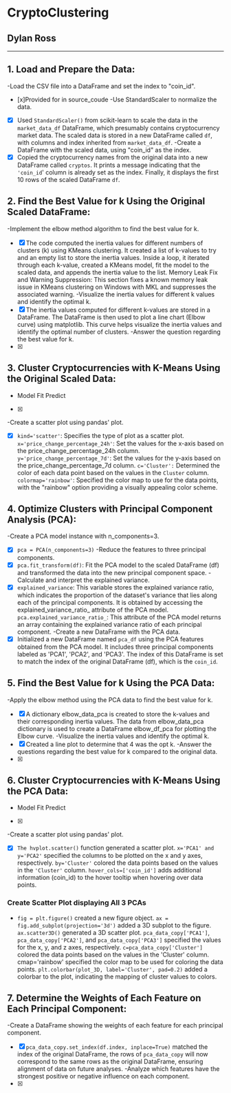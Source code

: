 # CryptoClustering
## Dylan Ross
---
## 1. Load and Prepare the Data:

-Load the CSV file into a DataFrame and set the index to "coin_id".
 - [x]Provided for in source_coude
-Use StandardScaler to normalize the data.
 - [x] Used `StandardScaler()` from scikit-learn to scale the data in the `market_data_df` DataFrame, which presumably contains  cryptocurrency market data.
 The scaled data is stored in a new DataFrame called `df`, with columns and index inherited from `market_data_df`.
-Create a DataFrame with the scaled data, using "coin_id" as the index.
 - [x] Copied the cryptocurrency names from the original data into a new DataFrame called `cryptos`.
 It prints a message indicating that the `'coin_id`' column is already set as the index.
 Finally, it displays the first 10 rows of the scaled DataFrame `df`.

## 2. Find the Best Value for k Using the Original Scaled DataFrame:

-Implement the elbow method algorithm to find the best value for k.
 - [x] The code computed the inertia values for different numbers of clusters (k) using KMeans clustering. It created a list of k-values  to try and an empty list to store the inertia values. Inside a loop, it iterated through each k-value, created a KMeans model, fit the  model to the scaled data, and appends the inertia value to the list. Memory Leak Fix and Warning Suppression: This section fixes a known memory leak issue in KMeans clustering on Windows with MKL and suppresses the associated warning.
-Visualize the inertia values for different k values and identify the optimal k.
 - [x] The inertia values computed for different k-values are stored in a DataFrame. The DataFrame is then used to plot a line chart (Elbow curve) using matplotlib. This curve helps visualize the inertia values and identify the optimal number of clusters.
-Answer the question regarding the best value for k.
 - [x]

## 3. Cluster Cryptocurrencies with K-Means Using the Original Scaled Data:

- Model Fit Predict
 - [x]
-Create a scatter plot using pandas' plot.
 - [x] `kind='scatter'`: Specifies the type of plot as a scatter plot.
`x='price_change_percentage_24h'`: Set the values for the x-axis based on the price_change_percentage_24h column.
`y='price_change_percentage_7d'`: Set the values for the y-axis based on the price_change_percentage_7d column.
`c='Cluster':` Determined the color of each data point based on the values in the `Cluster` column.
`colormap='rainbow'`: Specified the color map to use for the data points, with the "rainbow" option providing a visually appealing color scheme.

## 4. Optimize Clusters with Principal Component Analysis (PCA):

-Create a PCA model instance with n_components=3.
 - [x] `pca = PCA(n_components=3)`
-Reduce the features to three principal components.
 - [x] `pca.fit_transform(df)`: Fit the PCA model to the scaled DataFrame (df) and transformed the data into the new principal component space.
-Calculate and interpret the explained variance.
 - [x] `explained_variance`: This variable stores the explained variance ratio, which indicates the proportion of the dataset's variance that lies along each of the principal components. It is obtained by accessing the explained_variance_ratio_ attribute of the PCA model.
 `pca.explained_variance_ratio_`: This attribute of the PCA model returns an array containing the explained variance ratio of each principal component.
-Create a new DataFrame with the PCA data.
 - [x] Initialized a new DataFrame named `pca_df` using the PCA features obtained from the PCA model. It  includes three principal components labeled as 'PCA1', 'PCA2', and 'PCA3'. The index of this DataFrame is set to match the index of the original DataFrame (df), which is the `coin_id`.

## 5. Find the Best Value for k Using the PCA Data:

-Apply the elbow method using the PCA data to find the best value for k.
 - [x] A dictionary elbow_data_pca is created to store the k-values and their corresponding inertia values.  The data from elbow_data_pca dictionary is used to create a DataFrame elbow_df_pca for plotting the Elbow curve.
-Visualize the inertia values and identify the optimal k.
 - [x] Created a line plot to determine that 4 was the opt k.
-Answer the questions regarding the best value for k compared to the original data.
 - [x]

## 6. Cluster Cryptocurrencies with K-Means Using the PCA Data: 

- Model Fit Predict
 - [x]
-Create a scatter plot using pandas' plot.
 - [x] `The hvplot.scatter()` function generated a scatter plot.
`x='PCA1' and y='PCA2'` specified the columns to be plotted on the x and y axes, respectively.
`by='Cluster'` colored the data points based on the values in the `'Cluster'` column.
`hover_cols=['coin_id']` adds additional information (coin_id) to the hover tooltip when hovering over data points.

 ###  Create Scatter Plot displaying All 3 PCAs
 - `fig = plt.figure()` created a new figure object.
`ax = fig.add_subplot(projection='3d')` added a 3D subplot to the figure.
`ax.scatter3D()` generated a 3D scatter plot.
`pca_data_copy['PCA1']`, `pca_data_copy['PCA2']`, and `pca_data_copy['PCA3']` specified the values for the x, y, and z axes, respectively.
`c=pca_data_copy['Cluster']` colored the data points based on the values in the 'Cluster' column.
cmap='rainbow' specified the color map to be used for coloring the data points.
`plt.colorbar(plot_3D, label='Cluster', pad=0.2)` added a colorbar to the plot, indicating the mapping of cluster values to colors.

## 7. Determine the Weights of Each Feature on Each Principal Component:

-Create a DataFrame showing the weights of each feature for each principal component.
 - [x] `pca_data_copy.set_index(df.index, inplace=True)` matched the index of the original DataFrame, the rows of `pca_data_copy` will now correspond to the same rows as the original DataFrame, ensuring alignment of data on future analyses.
-Analyze which features have the strongest positive or negative influence on each component.
 - [x]